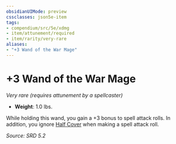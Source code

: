 ```yaml
---
obsidianUIMode: preview
cssclasses: json5e-item
tags:
- compendium/src/5e/xdmg
- item/attunement/required
- item/rarity/very-rare
aliases: 
- "+3 Wand of the War Mage"
---
```

# +3 Wand of the War Mage
*Very rare (requires attunement by a spellcaster)*  

- **Weight**: 1.0 lbs.

While holding this wand, you gain a +3 bonus to spell attack rolls. In addition, you ignore [Half Cover](Mechanics/z_Templates/dm/rules/variant-rules/cover-xphb.md) when making a spell attack roll.

*Source: SRD 5.2*